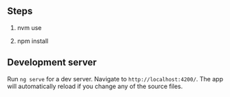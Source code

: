 ## Steps
1) nvm use 

2) npm install

## Development server

Run `ng serve` for a dev server. Navigate to `http://localhost:4200/`. The app will automatically reload if you change any of the source files.
